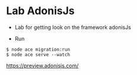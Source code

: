 # Lab AdonisJs

* Lab for getting look on the framework adonisJs

* Run

```
$ node ace migration:run
$ node ace serve --watch
```

https://preview.adonisjs.com/ 
